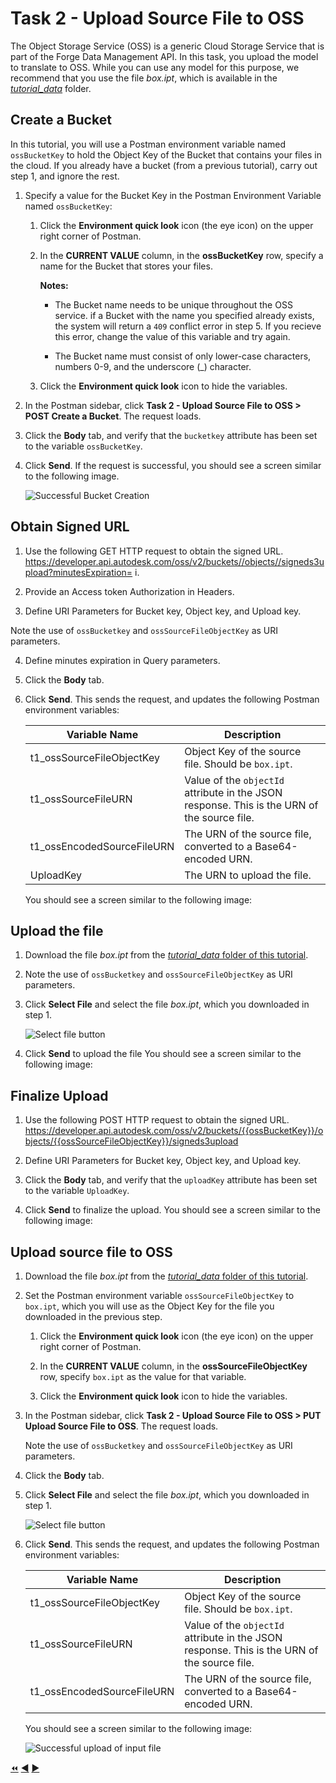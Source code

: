 # Task 2 - Upload Source File to OSS

The Object Storage Service (OSS) is a generic Cloud Storage Service that is part of the Forge Data Management API. In this task, you upload the model to translate to OSS. While you can use any model for this purpose, we recommend that you use the file *box.ipt*, which is available in the [*tutorial_data*](../tutorial_data) folder.

## Create a Bucket

In this tutorial, you will use a Postman environment variable named `ossBucketKey` to hold the Object Key of the Bucket that contains your files in the cloud. If you already have a bucket (from a previous tutorial), carry out step 1, and ignore the rest.

1. Specify a value for the Bucket Key in the Postman Environment Variable named `ossBucketKey`:

    1. Click the **Environment quick look** icon (the eye icon) on the upper right corner of Postman.

    2. In the **CURRENT VALUE** column, in the **ossBucketKey** row, specify a name for the Bucket that stores your files.

        **Notes:**  
        - The Bucket name needs to be unique throughout the OSS service. if a Bucket with the name you specified already exists, the system will return a `409` conflict error in step 5. If you recieve this error, change the value of this variable and try again.

        - The Bucket name must consist of only lower-case characters, numbers 0-9, and the underscore (_) character.

    3. Click the **Environment quick look** icon to hide the variables.

4. In the Postman sidebar, click **Task 2 - Upload Source File to OSS > POST Create a Bucket**. The request loads.

5. Click the **Body** tab, and verify that the `bucketkey` attribute has been set to the variable `ossBucketKey`.

5. Click **Send**. If the request is successful, you should see a screen similar to the following image.

    ![Successful Bucket Creation](../images/task2-sucessfull_bucket_creation.png "Successful Bucket Creation")
    
## Obtain Signed URL

1. Use the following GET HTTP request to obtain the signed URL. https://developer.api.autodesk.com/oss/v2/buckets//objects//signeds3upload?minutesExpiration=
   i. 

2. Provide an Access token Authorization in Headers.

3. Define URI Parameters for Bucket key, Object key, and Upload key.

Note the use of `ossBucketkey` and `ossSourceFileObjectKey` as URI parameters.

4. Define minutes expiration in Query parameters.

5. Click the **Body** tab.

6. Click **Send**. This sends the request, and updates the following Postman environment variables:

   | Variable Name              | Description                                                                                 |
   |----------------------------|---------------------------------------------------------------------------------------------|
   | t1_ossSourceFileObjectKey  | Object Key of the source file. Should be `box.ipt`.                                         |
   | t1_ossSourceFileURN        | Value of the `objectId` attribute in the JSON response. This is the URN of the source file. |
   | t1_ossEncodedSourceFileURN | The URN of the source file, converted to a Base64-encoded URN.            
   | UploadKey | The URN to upload the file. 
   You should see a screen similar to the following image:
   
## Upload the file

1. Download the file *box.ipt* from the [*tutorial_data* folder of this tutorial](../tutorial_data).

2. Note the use of `ossBucketkey` and `ossSourceFileObjectKey` as URI parameters.

3. Click **Select File** and select the file *box.ipt*, which you downloaded in step 1.

    ![Select file button](../images/task2-select_files_button.png "Select file button")


3. Click **Send** to upload the file
You should see a screen similar to the following image:

## Finalize Upload

1. Use the following POST HTTP request to obtain the signed URL.
https://developer.api.autodesk.com/oss/v2/buckets/{{ossBucketKey}}/objects/{{ossSourceFileObjectKey}}/signeds3upload

2. Define URI Parameters for Bucket key, Object key, and Upload key.

3. Click the **Body** tab, and verify that the `uploadKey` attribute has been set to the variable `UploadKey`.

4. Click **Send** to finalize the upload.
You should see a screen similar to the following image:

## Upload source file to OSS

1. Download the file *box.ipt* from the [*tutorial_data* folder of this tutorial](../tutorial_data).

2. Set the Postman environment variable `ossSourceFileObjectKey` to `box.ipt`, which you will use as the Object Key for the file you downloaded in the previous step. 

   1. Click the **Environment quick look** icon (the eye icon) on the upper right corner of Postman.

   2. In the **CURRENT VALUE** column, in the **ossSourceFileObjectKey** row, specify `box.ipt` as the value for that variable. 

   3. Click the **Environment quick look** icon to hide the variables.

2. In the Postman sidebar, click **Task 2 - Upload Source File to OSS > PUT Upload Source File to OSS**. The request loads.

    Note the use of `ossBucketkey` and `ossSourceFileObjectKey` as URI parameters.

3. Click the **Body** tab.

4. Click **Select File** and select the file *box.ipt*, which you downloaded in step 1.

    ![Select file button](../images/task2-select_files_button.png "Select file button")

5. Click **Send**. This sends the request, and updates the following Postman environment variables:

   | Variable Name              | Description                                                                                 |
   |----------------------------|---------------------------------------------------------------------------------------------|
   | t1_ossSourceFileObjectKey  | Object Key of the source file. Should be `box.ipt`.                                         |
   | t1_ossSourceFileURN        | Value of the `objectId` attribute in the JSON response. This is the URN of the source file. |
   | t1_ossEncodedSourceFileURN | The URN of the source file, converted to a Base64-encoded URN.                              |

   You should see a screen similar to the following image:

    ![Successful upload of input file](../images/task2-successful_upload.png "Successful upload of input file")

[:rewind:](../readme.md "readme.md") [:arrow_backward:](task-1.md "Previous task") [:arrow_forward:](task-3.md "Next task")

